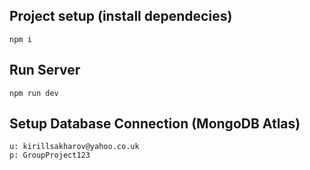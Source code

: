 ## Project setup (install dependecies)
```
npm i
```

## Run Server
```
npm run dev
```

## Setup Database Connection (MongoDB Atlas)
```
u: kirillsakharov@yahoo.co.uk
p: GroupProject123
```
